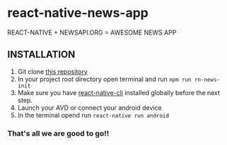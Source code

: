 # react-native-news-app
REACT-NATIVE + NEWSAPI.ORG = AWESOME NEWS APP

## INSTALLATION

1. Git clone [this repository](https://github.com/code-if/react-native-news-app)
2. In your project root directory open terminal and run ```npm run rn-news-init```
3. Make sure you have [react-native-cli](https://github.com/facebook/react-native) installed globally before the next step.
4. Launch your AVD or connect your android device
5. In the terminal opend run ```react-native run android```

### That's all we are good to go!!
